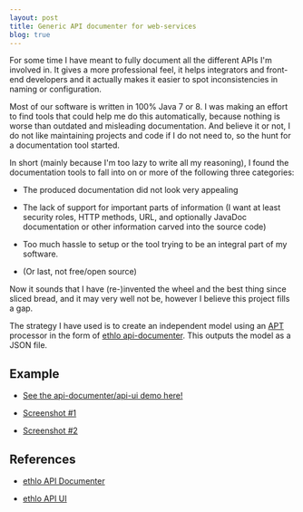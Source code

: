 ```yaml
---
layout: post
title: Generic API documenter for web-services
blog: true
---
```

For some time I have meant to fully document all the different APIs I'm involved in. It gives a more professional feel, it helps integrators and front-end developers and it actually makes it easier to spot inconsistencies in naming or configuration. 

Most of our software is written in 100% Java 7 or 8. I was making an effort to find tools that could help me do this automatically, because nothing is worse than outdated and misleading documentation. And believe it or not, I do not like maintaining projects and code if I do not need to, so the hunt for a documentation tool started.

In short (mainly because I'm too lazy to write all my reasoning), I found the documentation tools to fall into on or more of the following three categories:

* The produced documentation did not look very appealing

* The lack of support for important parts of information (I want at least security roles, HTTP methods, URL, and optionally JavaDoc documentation or other information carved into the source code)

* Too much hassle to setup or the tool trying to be an integral part of my software.

* (Or last, not free/open source)

Now it sounds that I have (re-)invented the wheel and the best thing since sliced bread, and it may very well not be, however I believe this project fills a gap. 

The strategy I have used is to create an independent model using an <a href="https://www.jcp.org/en/jsr/detail?id=269">APT</a> processor in the form of <a href="http://github.com/ethlo/api-documenter">ethlo api-documenter</a>. This outputs the model as a JSON file.

Example
-------

<script src="https://gist.github.com/ethlo/5e4ac22c83cdf98f265a.js"></script>

<script src="https://gist.github.com/ethlo/ad2738910b2895ff05f5.js"></script>

* <a href="http://ethlo.com/demo/api-documenter">See the api-documenter/api-ui demo here!</a>

* <a href="https://cloud.githubusercontent.com/assets/1384689/3119659/dcf01cf6-e748-11e3-8637-433cd72abb49.png">Screenshot #1</a>

* <a href="https://cloud.githubusercontent.com/assets/1384689/3119660/dcf04ea6-e748-11e3-80d7-6c1e3a7ee4ba.png">Screenshot #2</a>

References
----------

* <a href="http://github.com/ethlo/api-documenter">ethlo API Documenter</a>

* <a href="http://github.com/ethlo/api-ui">ethlo API UI</a>
